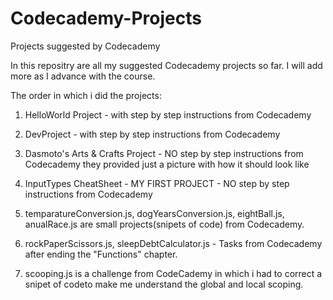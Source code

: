 # Codecademy-Projects
 Projects suggested by Codecademy

In this repositry are all my suggested Codecademy projects so far. 
I will add more as I advance with the course.

The order in which i did the projects:
1. HelloWorld Project - with step by step instructions from Codecademy

2. DevProject - with step by step instructions from Codecademy

3. Dasmoto's Arts & Crafts Project - NO step by step instructions from Codecademy they provided just a picture with how it should look like

4. InputTypes CheatSheet - MY FIRST PROJECT - NO step by step instructions from Codecademy

5. temparatureConversion.js, dogYearsConversion.js, eightBall.js, anualRace.js are small projects(snipets of code) from Codecademy.

6. rockPaperScissors.js, sleepDebtCalculator.js - Tasks from Codecademy after ending the "Functions" chapter.

7. scooping.js is a challenge from CodeCademy in which i had to correct a snipet of codeto make me understand the global and local scoping.
